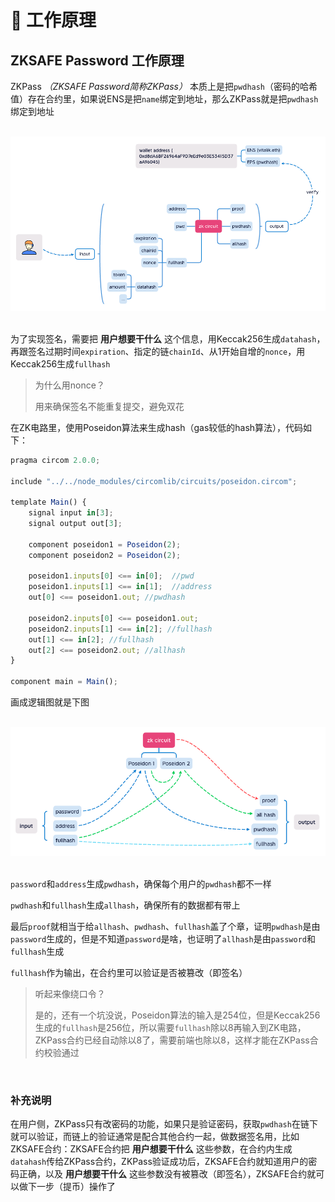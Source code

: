 # 📰 工作原理
## ZKSAFE Password 工作原理
ZKPass *（ZKSAFE Password简称ZKPass）* 本质上是把`pwdhash`（密码的哈希值）存在合约里，如果说ENS是把`name`绑定到地址，那么ZKPass就是把`pwdhash`绑定到地址

<br>
<div align="center"><img src="../images/zkpass-1.png"></div>
<br>

为了实现签名，需要把 **用户想要干什么** 这个信息，用Keccak256生成`datahash`，再跟签名过期时间`expiration`、指定的链`chainId`、从1开始自增的`nonce`，用Keccak256生成`fullhash`

>为什么用nonce？
>
>用来确保签名不能重复提交，避免双花

在ZK电路里，使用Poseidon算法来生成hash（gas较低的hash算法），代码如下：

```javascript
pragma circom 2.0.0;

include "../../node_modules/circomlib/circuits/poseidon.circom";

template Main() {
    signal input in[3];
    signal output out[3];

    component poseidon1 = Poseidon(2);
    component poseidon2 = Poseidon(2);

    poseidon1.inputs[0] <== in[0];  //pwd
    poseidon1.inputs[1] <== in[1];  //address
    out[0] <== poseidon1.out; //pwdhash

    poseidon2.inputs[0] <== poseidon1.out;
    poseidon2.inputs[1] <== in[2]; //fullhash
    out[1] <== in[2]; //fullhash
    out[2] <== poseidon2.out; //allhash
}

component main = Main();
```

画成逻辑图就是下图

<br>
<div align="center"><img src="../images/zkpass-2.png"></div>
<br>

`password`和`address`生成`pwdhash`，确保每个用户的`pwdhash`都不一样

`pwdhash`和`fullhash`生成`allhash`，确保所有的数据都有带上

最后`proof`就相当于给`allhash`、`pwdhash`、`fullhash`盖了个章，证明`pwdhash`是由`password`生成的，但是不知道`password`是啥，也证明了`allhash`是由`password`和`fullhash`生成

`fullhash`作为输出，在合约里可以验证是否被篡改（即签名）

>听起来像绕口令？
>
>是的，还有一个坑没说，Poseidon算法的输入是254位，但是Keccak256生成的`fullhash`是256位，所以需要`fullhash`除以8再输入到ZK电路，ZKPass合约已经自动除以8了，需要前端也除以8，这样才能在ZKPass合约校验通过

<br>

### 补充说明
在用户侧，ZKPass只有改密码的功能，如果只是验证密码，获取`pwdhash`在链下就可以验证，而链上的验证通常是配合其他合约一起，做数据签名用，比如ZKSAFE合约：ZKSAFE合约把 **用户想要干什么** 这些参数，在合约内生成`datahash`传给ZKPass合约，ZKPass验证成功后，ZKSAFE合约就知道用户的密码正确，以及 **用户想要干什么** 这些参数没有被篡改（即签名），ZKSAFE合约就可以做下一步（提币）操作了
<br>
